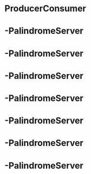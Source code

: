# ProducerConsumer
# -PalindromeServer
# -PalindromeServer
# -PalindromeServer
# -PalindromeServer
# -PalindromeServer
# -PalindromeServer
# -PalindromeServer
